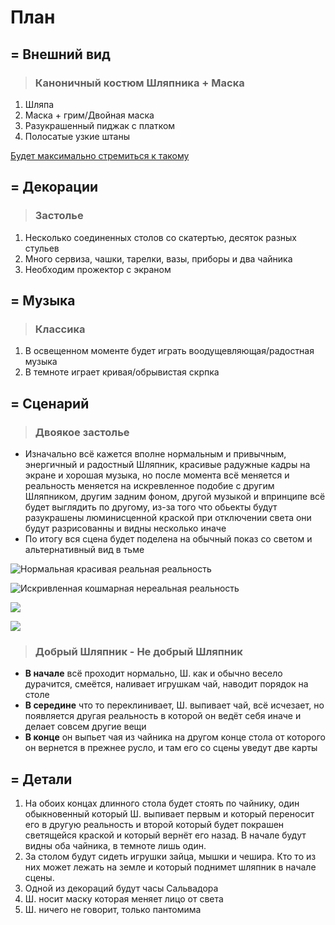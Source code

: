 # План
## = Внешний вид

> ### Каноничный костюм Шляпника + Маска
1. Шляпа
2. Маска + грим/Двойная маска
3. Разукрашенный пиджак с платком
4. Полосатые узкие штаны

[Будет максимально стремиться к такому](https://www.youtube.com/watch?v=qKV59xVyS-E&list=LL&index=1)

## = Декорации 

> ### Застолье
1. Несколько соединенных столов со скатертью, десяток разных стульев 
2. Много сервиза, чашки, тарелки, вазы, приборы и два чайника
3. Необходим прожектор с экраном

## = Музыка

> ### Классика
1. В освещенном моменте будет играть воодущевляющая/радостная музыка
2. В темноте играет кривая/обрывистая скрпка

## = Сценарий

> ### Двоякое застолье

* Изначально всё кажется вполне нормальным и привычным, энергичный и радостный Шляпник, красивые радужные кадры на экране и хорошая музыка, но после момента всё меняется и реальность меняется на искревленное подобие с другим Шляпником, другим задним фоном, другой музыкой и впринципе всё будет выглядить по другому, из-за того что обьекты будут разукрашены люминисценной краской при отключении света они будут разрисованны и видны несколько иначе
* По итогу вся сцена будет поделена на обычный показ со светом и альтернативный вид в тьме

![Нормальная красивая реальная реальность](https://www.youtube.com/watch?v=9kHgX7SeJHk&list=LL&index=4)

![Искривленная кошмарная нереальная реальность](https://www.youtube.com/watch?v=1vv379WuPaQ)

![](https://lampaexpert.ru/wp-content/uploads/2018/03/5-3.png)

![](https://штат-18.рф/800/600/https/fin-az.ru/assets/i/ai/4/2/4/i/2846803.jpg)

> ### Добрый Шляпник - Не добрый Шляпник

* **В начале** всё проходит нормально, Ш. как и обычно весело дурачится, смеётся, наливает игрушкам чай, наводит порядок на столе
* **В середине** что то переклинивает, Ш. выпивает чай, всё исчезает, но появляется другая реальность в которой он ведёт себя иначе и делает совсем другие вещи
* **В конце** он выпьет чая из чайника на другом конце стола от которого он вернется в прежнее русло, и там его со сцены уведут две карты

## = Детали

1. На обоих концах длинного стола будет стоять по чайнику, один обыкновенный который Ш. выпивает первым и который переносит его в другую реальность и второй который будет покрашен светящейся краской и который вернёт его назад. В начале будут видны оба чайника, в темноте лишь один.
2. За столом будут сидеть игрушки зайца, мышки и чешира. Кто то из них может лежать на земле и который поднимет шляпник в начале сцены.
3. Одной из декораций будут часы Сальвадора 
4. Ш. носит маску которая меняет лицо от света
5. Ш. ничего не говорит, только пантомима 

